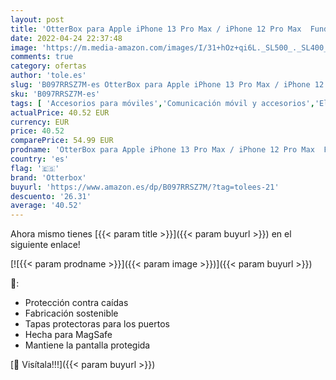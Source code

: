```yaml
---
layout: post
title: 'OtterBox para Apple iPhone 13 Pro Max / iPhone 12 Pro Max  Funda Protectora Rugerizada Superior con MagSafe  Defender XT Series  Negro'
date: 2022-04-24 22:37:48
image: 'https://m.media-amazon.com/images/I/31+hOz+qi6L._SL500_._SL400_.jpg'
comments: true
category: ofertas
author: 'tole.es'
slug: 'B097RRSZ7M-es OtterBox para Apple iPhone 13 Pro Max / iPhone 12 Pro Max...'
sku: 'B097RRSZ7M-es'
tags: [ 'Accesorios para móviles','Comunicación móvil y accesorios','Electrónica','Fundas y carcasas para teléfonos móviles','apple','iphone','otterbox','🇪🇸', ]
actualPrice: 40.52 EUR
currency: EUR
price: 40.52
comparePrice: 54.99 EUR
prodname: 'OtterBox para Apple iPhone 13 Pro Max / iPhone 12 Pro Max  Funda Protectora Rugerizada Superior con MagSafe  Defender XT Series  Negro'
country: 'es'
flag: '🇪🇸'
brand: 'Otterbox'
buyurl: 'https://www.amazon.es/dp/B097RRSZ7M/?tag=tolees-21'
descuento: '26.31'
average: '40.52'
---
```


Ahora mismo tienes [{{< param title >}}]({{< param buyurl >}}) en el siguiente enlace!

[![{{< param prodname >}}]({{< param image >}})]({{< param buyurl >}})

🔎:

- Protección contra caídas
- Fabricación sostenible
- Tapas protectoras para los puertos
- Hecha para MagSafe
- Mantiene la pantalla protegida

[🛒 Visítala!!!]({{< param buyurl >}})
